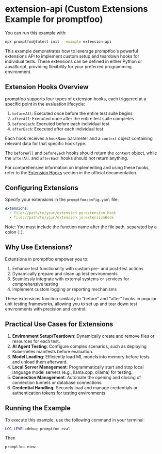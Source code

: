 # extension-api (Custom Extensions Example for promptfoo)

You can run this example with:

```bash
npx promptfoo@latest init --example extension-api
```

This example demonstrates how to leverage promptfoo's powerful extensions API to implement custom setup and teardown hooks for individual tests. These extensions can be defined in either Python or JavaScript, providing flexibility for your preferred programming environment.

## Extension Hooks Overview

promptfoo supports four types of extension hooks, each triggered at a specific point in the evaluation lifecycle:

1. `beforeAll`: Executed once before the entire test suite begins
2. `afterAll`: Executed once after the entire test suite completes
3. `beforeEach`: Executed before each individual test
4. `afterEach`: Executed after each individual test

Each hook receives a `hookName` parameter and a `context` object containing relevant data for that specific hook type.

The `beforeAll` and `beforeEach` hooks should return the `context` object, while the `afterAll` and `afterEach` hooks should not return anything.

For comprehensive information on implementing and using these hooks, refer to the [Extension Hooks](https://www.promptfoo.dev/docs/configuration/reference/#extension-hooks) section in the official documentation.

## Configuring Extensions

Specify your extensions in the `promptfooconfig.yaml` file:

```yaml
extensions:
  - file://path/to/your/extension.py:extension_hook
  - file://path/to/your/extension.js:extensionHook
```

Note: You must include the function name after the file path, separated by a colon (`:`).

## Why Use Extensions?

Extensions in promptfoo empower you to:

1. Enhance test functionality with custom pre- and post-test actions
2. Dynamically prepare and clean up test environments
3. Seamlessly integrate with external systems or services for comprehensive testing
4. Implement custom logging or reporting mechanisms

These extensions function similarly to "before" and "after" hooks in popular unit testing frameworks, allowing you to set up and tear down test environments with precision and control.

## Practical Use Cases for Extensions

1. **Environment Setup/Teardown**: Dynamically create and remove files or resources for each test.
2. **AI Agent Testing**: Configure complex scenarios, such as deploying Kubernetes manifests before evaluation.
3. **Model Loading**: Efficiently load ML models into memory before tests and unload them afterward.
4. **Local Server Management**: Programmatically start and stop local language model servers (e.g., llama.cpp, ollama) for testing.
5. **Connection Management**: Automate the opening and closing of connection tunnels or database connections.
6. **Credential Handling**: Securely load and manage credentials or authentication tokens for testing environments.

## Running the Example

To execute this example, use the following command in your terminal:

```sh
LOG_LEVEL=debug promptfoo eval
```

Then

```sh
promptfoo view
```
